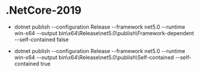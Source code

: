 # .NetCore-2019


* dotnet publish --configuration Release --framework net5.0 --runtime win-x64 --output bin\x64\Release\net5.0\publish\Framework-dependent --self-contained false

* dotnet publish --configuration Release --framework net5.0 --runtime win-x64 --output bin\x64\Release\net5.0\publish\Self-contained --self-contained true
